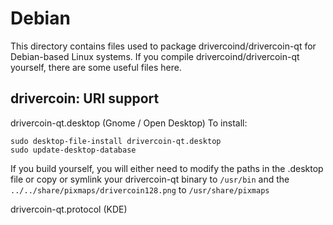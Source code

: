
Debian
====================
This directory contains files used to package drivercoind/drivercoin-qt
for Debian-based Linux systems. If you compile drivercoind/drivercoin-qt yourself, there are some useful files here.

## drivercoin: URI support ##


drivercoin-qt.desktop  (Gnome / Open Desktop)
To install:

	sudo desktop-file-install drivercoin-qt.desktop
	sudo update-desktop-database

If you build yourself, you will either need to modify the paths in
the .desktop file or copy or symlink your drivercoin-qt binary to `/usr/bin`
and the `../../share/pixmaps/drivercoin128.png` to `/usr/share/pixmaps`

drivercoin-qt.protocol (KDE)


